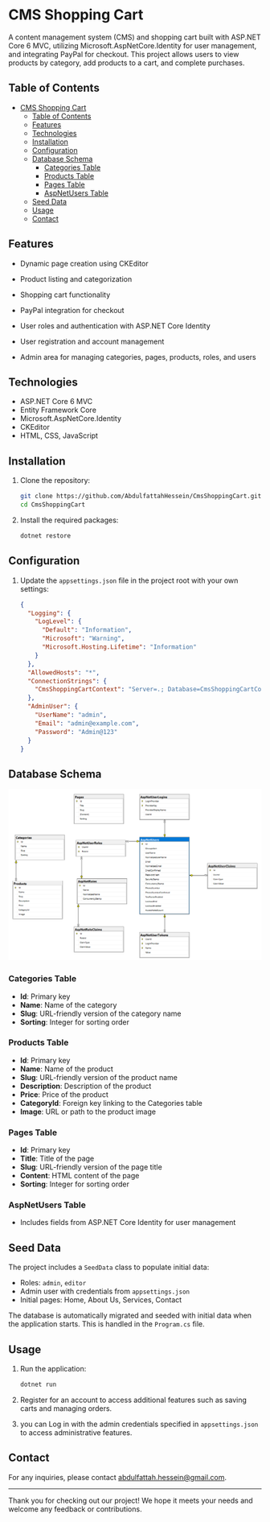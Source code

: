 # CMS Shopping Cart

A content management system (CMS) and shopping cart built with ASP.NET Core 6 MVC, utilizing Microsoft.AspNetCore.Identity for user management, and integrating PayPal for checkout. This project allows users to view products by category, add products to a cart, and complete purchases.

## Table of Contents

- [CMS Shopping Cart](#cms-shopping-cart)
  - [Table of Contents](#table-of-contents)
  - [Features](#features)
  - [Technologies](#technologies)
  - [Installation](#installation)
  - [Configuration](#configuration)
  - [Database Schema](#database-schema)
    - [Categories Table](#categories-table)
    - [Products Table](#products-table)
    - [Pages Table](#pages-table)
    - [AspNetUsers Table](#aspnetusers-table)
  - [Seed Data](#seed-data)
  - [Usage](#usage)
  - [Contact](#contact)

## Features

- Dynamic page creation using CKEditor
- Product listing and categorization
- Shopping cart functionality
- PayPal integration for checkout
- User roles and authentication with ASP.NET Core Identity
- User registration and account management

- Admin area for managing categories, pages, products, roles, and users

## Technologies

- ASP.NET Core 6 MVC
- Entity Framework Core
- Microsoft.AspNetCore.Identity
- CKEditor
- HTML, CSS, JavaScript

## Installation

1. Clone the repository:

   ```bash
   git clone https://github.com/AbdulfattahHessein/CmsShoppingCart.git
   cd CmsShoppingCart
   ```

2. Install the required packages:

   ```bash
   dotnet restore
   ```

## Configuration

1. Update the `appsettings.json` file in the project root with your own settings:

   ```json
   {
     "Logging": {
       "LogLevel": {
         "Default": "Information",
         "Microsoft": "Warning",
         "Microsoft.Hosting.Lifetime": "Information"
       }
     },
     "AllowedHosts": "*",
     "ConnectionStrings": {
       "CmsShoppingCartContext": "Server=.; Database=CmsShoppingCartContext; Trusted_Connection=True; MultipleActiveResultSets=true"
     },
     "AdminUser": {
       "UserName": "admin",
       "Email": "admin@example.com",
       "Password": "Admin@123"
     }
   }
   ```

## Database Schema

![scheme](./screenshots/database-scheme.png)

### Categories Table

- **Id**: Primary key
- **Name**: Name of the category
- **Slug**: URL-friendly version of the category name
- **Sorting**: Integer for sorting order

### Products Table

- **Id**: Primary key
- **Name**: Name of the product
- **Slug**: URL-friendly version of the product name
- **Description**: Description of the product
- **Price**: Price of the product
- **CategoryId**: Foreign key linking to the Categories table
- **Image**: URL or path to the product image

### Pages Table

- **Id**: Primary key
- **Title**: Title of the page
- **Slug**: URL-friendly version of the page title
- **Content**: HTML content of the page
- **Sorting**: Integer for sorting order

### AspNetUsers Table

- Includes fields from ASP.NET Core Identity for user management

## Seed Data

The project includes a `SeedData` class to populate initial data:

- Roles: `admin`, `editor`
- Admin user with credentials from `appsettings.json`
- Initial pages: Home, About Us, Services, Contact

The database is automatically migrated and seeded with initial data when the application starts. This is handled in the `Program.cs` file.

## Usage

1. Run the application:

   ```bash
   dotnet run
   ```

2. Register for an account to access additional features such as saving carts and managing orders.

3. you can Log in with the admin credentials specified in `appsettings.json` to access administrative features.

## Contact

For any inquiries, please contact [abdulfattah.hessein@gmail.com](mailto:yourname@example.com).

---

Thank you for checking out our project! We hope it meets your needs and welcome any feedback or contributions.

